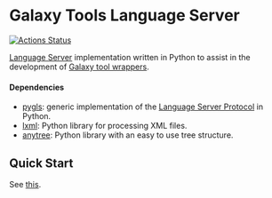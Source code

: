 # Galaxy Tools Language Server
[![Actions Status](https://github.com/davelopez/galaxy-tools-extension/workflows/CI/badge.svg)](https://github.com/davelopez/galaxy-tools-extension/actions)

[Language Server](https://microsoft.github.io/language-server-protocol/) implementation written in Python to assist in the development of [Galaxy tool wrappers](https://docs.galaxyproject.org/en/latest/dev/schema.html).

#### Dependencies
* [pygls](https://github.com/openlawlibrary/pygls): generic implementation of the [Language Server Protocol](https://microsoft.github.io/language-server-protocol/specification) in Python.
* [lxml](https://lxml.de/index.html): Python library for processing XML files.
* [anytree](https://github.com/c0fec0de/anytree): Python library with an easy to use tree structure.


## Quick Start
See [this](https://github.com/davelopez/galaxy-tools-extension/blob/master/README.md#quick-start).
